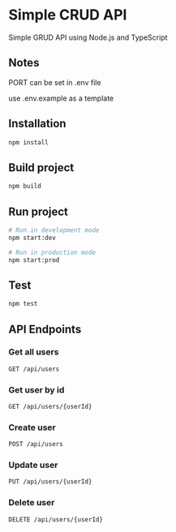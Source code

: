# Simple CRUD API

Simple GRUD API using Node.js and TypeScript

## Notes

PORT can be set in .env file

use .env.example as a template

## Installation

```bash
npm install
```

## Build project

```bash
npm build
```

## Run project

```bash
# Run in development mode
npm start:dev

# Run in production mode
npm start:prod
```

## Test

```bash
npm test
```

## API Endpoints

### Get all users

```bash
GET /api/users
```

### Get user by id

```bash
GET /api/users/{userId}
```

### Create user

```bash
POST /api/users
```

### Update user

```bash
PUT /api/users/{userId}
```

### Delete user

```bash
DELETE /api/users/{userId}
```
